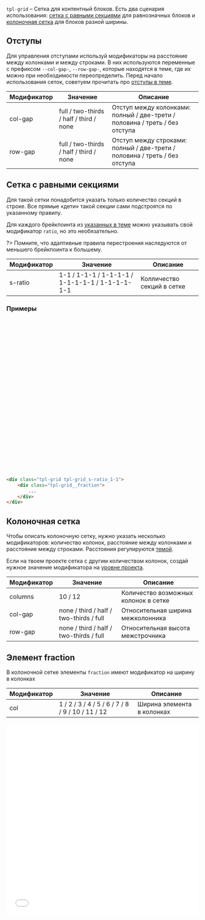 <style>
	.example .tpl-grid__fraction {
		background: var(--color-bg-brand);
		height: 100px;
	}
</style>

`tpl-grid` – Сетка для контентный блоков. Есть два сценария использования: [сетка с равными секциями](#Сетка-с-равными-секциями) для равнозначных блоков и [колоночная сетка](#Колоночная-сетка) для блоков разной ширины.

## Отступы
Для управления отступами используй модификаторы на расстояние между колонками и между строками. В них используются переменные с префиксом `--col-gap-`, `--row-gap-`, которые находятся в теме, где их можно при необходимости переопределить. Перед начало использования сеток, советуем прочитать про [отступы в теме](http://whitepaper.tools/doc.html#/theme-gap).

Модификатор | Значение                                        | Описание
----------- | ----------------------------------------------- | --------------------------
col-gap     | full / two-thirds / half / third / none         | Отступ между колонками: полный / две-трети / половина / треть / без отступа
row-gap     | full / two-thirds / half / third / none         | Отступ между строками: полный / две-трети / половина / треть / без отступа

## Сетка с равными секциями
Для такой сетки понадобится указать только количество секций в строке. Все прямые «дети» такой секции сами подстроятся по указанному правилу.

Для каждого брейкпоинта из [указанных в теме](http://whitepaper.tools/doc.html#/theme-breakpoint) можно указывать свой модификатор `ratio`, но это необязательно.

?> Помните, что адаптивные правила перестроения наследуются от меньшего брейкпоинта к большему.

Модификатор | Значение                                        | Описание
----------- | ----------------------------------------------- | --------------------------
s-ratio       | 1-1 / 1-1-1 / 1-1-1-1 / 1-1-1-1-1 / 1-1-1-1-1-1 | Колличество секций в сетке

### Примеры

<div class="example">
	<div class="tpl-grid tpl-grid_s-ratio_1-1 tpl-grid_m-ratio_1-1-1 tpl-grid_l-ratio_1-1-1-1 tpl-grid_col-gap_third tpl-grid_row-gap_third">
		<div class="tpl-grid__fraction"></div>
		<div class="tpl-grid__fraction"></div>
		<div class="tpl-grid__fraction"></div>
		<div class="tpl-grid__fraction"></div>
	</div>
</div>

```html
<div class="tpl-grid tpl-grid_s-ratio_1-1">
	<div class="tpl-grid__fraction">
		...
	</div>
</div>
```

## Колоночная сетка

Чтобы описать колоночную сетку, нужно указать несколько модификаторов: количество колонок, расстояние между колонками и расстояние между строками. Расстояния регулируются [темой](theme.md).

Если на твоем проекте сетка с другим количеством колонок, создай нужное значение модификатора на [уровне проекта](whitepaper-stub.md).

Модификатор | Значение                                | Описание
----------- | --------------------------------------- | --------------------------------------
columns     | 10 / 12                                 | Количество возможных колонок в сетке
col-gap     | none / third / half / two-thirds / full | Относительная ширина межколонника
row-gap     | none / third / half / two-thirds / full | Относительная высота межстрочника

## Элемент fraction

В колоночной сетке элементы `fraction` имеют модификатор на ширину в колонках

Модификатор | Значение                                         | Описание
----------- | ------------------------------------------------ | --------------------------
col         | 1 / 2 / 3 / 4 / 5 / 6 / 7 / 8 / 9 / 10 / 11 / 12 | Ширина элемента в колонках


<iframe height='500' scrolling='no' title='tpl-grid. columns' src='//codepen.io/whitepapertools/embed/1b5f9e70fdae42bf89878e5a3694d34e/?height=500&theme-id=0&default-tab=js,result&embed-version=2&editable=true' frameborder='no' allowtransparency='true' allowfullscreen='true' style='width: 100%;'>See the Pen <a href='https://codepen.io/whitepapertools/pen/1b5f9e70fdae42bf89878e5a3694d34e/'>tpl-grid. columns</a> by whitepaper (<a href='https://codepen.io/whitepapertools'>@whitepapertools</a>) on <a href='https://codepen.io'>CodePen</a>.
</iframe>
